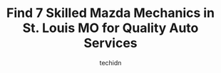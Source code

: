 ---
layout: ampstory
image: https://images.unsplash.com/photo-1508974239320-0a029497e820?ixlib=rb-4.0.3&ixid=MnwxMjA3fDB8MHxwaG90by1wYWdlfHx8fGVufDB8fHx8&auto=format&fit=crop&w=640&h=853&q=80
author: techidn
featured: false
description: Entrust your vehicle to the 7 best Mazda Mechanic in St. Louis MO, USA and experience the difference they can make. With their extensive knowledge, state-of-the-art facilities, and commitmen
title: Find 7 Skilled Mazda Mechanics in St. Louis MO for Quality Auto Services
cover:
   title: Find 7 Skilled Mazda Mechanics in St. Louis MO for Quality Auto Services
   subtitle: Rickpate
   background: https://images.unsplash.com/photo-1508974239320-0a029497e820?ixlib=rb-4.0.3&ixid=MnwxMjA3fDB8MHxwaG90by1wYWdlfHx8fGVufDB8fHx8&auto=format&fit=crop&w=640&h=853&q=80

pages: 
 - layout: thirds
   top: <h1>#1 Wicke Auto Service and Body Co.</h1>
   bottom: "<p>No appointments needed; first come, first serve. Very helpful and friendly staff. Also, they always give treats to my dog! In a good location and easy to find. They dont</p>"
   background: https://www.knot35.com/toplist/wp-content/uploads/2023/06/best-mazda-mechanic-1-in-st-louis-mo-1685837057.jpeg
   backgroundblur: true
 - layout: thirds
   top: <h1>#2 St. Louis Auto & Truck Repair, Inc.</h1>
   bottom: "<p>2701 Delmar Blvd, St. Louis, MO 63103, United States</p>"
   background: https://www.knot35.com/toplist/wp-content/uploads/2023/06/best-mazda-mechanic-2-in-st-louis-mo-1685837058.jpeg
   cta:
      link: https://www.knot35.com/toplist/find-7-skilled-mazda-mechanics-in-st-louis-mo-for-quality-auto-services/
      text: Find 7 Skilled Mazda Mechanics in St. Louis MO for Quality Auto Services
 - layout: thirds
   top: <h1>#3 Honea Auto Body</h1>
   bottom: "<p>7145 Manchester Ave, St. Louis, MO 63143, United States</p>"
   background: https://www.knot35.com/toplist/wp-content/uploads/2023/06/best-mazda-mechanic-3-in-st-louis-mo-1685837058.jpeg
   cta:
      link: https://www.knot35.com/toplist/find-7-skilled-mazda-mechanics-in-st-louis-mo-for-quality-auto-services/
      text: Find 7 Skilled Mazda Mechanics in St. Louis MO for Quality Auto Services
 - layout: thirds
   top: <h1>#4 Jordan Auto Services</h1>
   bottom: "<p>7489 Delmar Blvd, St. Louis, MO 63130, United States</p>"
   background: https://images.unsplash.com/photo-1536745287225-21d689278fd1?ixlib=rb-4.0.3&ixid=MnwxMjA3fDB8MHxwaG90by1wYWdlfHx8fGVufDB8fHx8&auto=format&fit=crop&w=640&h=853&q=80
   cta:
      link: https://www.knot35.com/toplist/find-7-skilled-mazda-mechanics-in-st-louis-mo-for-quality-auto-services/
      text: Find 7 Skilled Mazda Mechanics in St. Louis MO for Quality Auto Services
 - layout: thirds
   top: <h1>#5 Franklin Specialist-Nissan</h1>
   bottom: "<p>6703 Arsenal St, St. Louis, MO 63139, United States</p>"
   background: https://images.unsplash.com/photo-1604871000636-074fa5117945?ixlib=rb-4.0.3&ixid=MnwxMjA3fDB8MHxwaG90by1wYWdlfHx8fGVufDB8fHx8&auto=format&fit=crop&w=640&h=853&q=80
   cta:
      link: https://www.knot35.com/toplist/find-7-skilled-mazda-mechanics-in-st-louis-mo-for-quality-auto-services/
      text: Find 7 Skilled Mazda Mechanics in St. Louis MO for Quality Auto Services
 - layout: thirds
   top: <h1>#6 Doc Holloways Auto Repair</h1>
   bottom: "<p>6000 S Grand Blvd, St. Louis, MO 63111, United States</p>"
   background: https://images.unsplash.com/photo-1613843873231-1447db182f97?ixlib=rb-4.0.3&ixid=MnwxMjA3fDB8MHxwaG90by1wYWdlfHx8fGVufDB8fHx8&auto=format&fit=crop&w=640&h=853&q=80
   cta:
      link: https://www.knot35.com/toplist/find-7-skilled-mazda-mechanics-in-st-louis-mo-for-quality-auto-services/
      text: Find 7 Skilled Mazda Mechanics in St. Louis MO for Quality Auto Services
 - layout: thirds
   top: <h1>#7 Jacksons Master Auto Repair</h1>
   bottom: "<p>6501 Fyler Ave, St. Louis, MO 63139, United States</p>"
   background: https://images.unsplash.com/photo-1462556791646-c201b8241a94?ixlib=rb-4.0.3&ixid=MnwxMjA3fDB8MHxwaG90by1wYWdlfHx8fGVufDB8fHx8&auto=format&fit=crop&w=640&h=853&q=80
   cta:
      link: https://www.knot35.com/toplist/find-7-skilled-mazda-mechanics-in-st-louis-mo-for-quality-auto-services/
      text: Find 7 Skilled Mazda Mechanics in St. Louis MO for Quality Auto Services
 - layout: thirds
   middle: Continue reading...
   background: https://images.unsplash.com/photo-1524169358666-79f22534bc6e?ixlib=rb-4.0.3&ixid=MnwxMjA3fDB8MHxwaG90by1wYWdlfHx8fGVufDB8fHx8&auto=format&fit=crop&w=640&h=853&q=80
   cta:
      link: https://www.knot35.com/toplist/find-7-skilled-mazda-mechanics-in-st-louis-mo-for-quality-auto-services/
      text: Find 7 Skilled Mazda Mechanics in St. Louis MO for Quality Auto Services
      
---